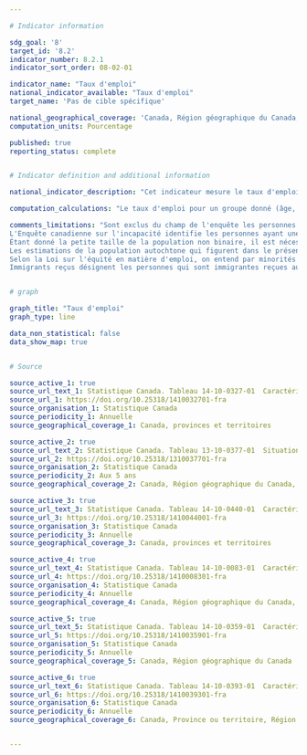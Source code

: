 ```yaml
---

# Indicator information

sdg_goal: '8'
target_id: '8.2'
indicator_number: 8.2.1
indicator_sort_order: 08-02-01

indicator_name: "Taux d'emploi"
national_indicator_available: "Taux d'emploi"
target_name: 'Pas de cible spécifique'

national_geographical_coverage: 'Canada, Région géographique du Canada, Province ou territoire, Région économique, Région métropolitaine de recensement'
computation_units: Pourcentage

published: true
reporting_status: complete


# Indicator definition and additional information

national_indicator_description: "Cet indicateur mesure le taux d'emploi. Le taux d'emploi est le nombre de personnes occupées exprimé en pourcentage de la population âgée de 15 ans et plus." 

computation_calculations: "Le taux d'emploi pour un groupe donné (âge, sexe, état matrimonial, etc.) correspond au nombre de personnes occupées dans ce groupe exprimé en pourcentage de la population active de ce groupe. Les estimations sont exprimées en pourcentage et arrondies au dixième près."

comments_limitations: "Sont exclus du champ de l'enquête les personnes qui vivent dans les réserves et dans d'autres peuplements autochtones des provinces, les membres à temps plein des Forces armées canadiennes, les pensionnaires d'établissements institutionnels et les ménages situés dans des régions extrêmement éloignées où la densité de population est très faible. Les estimations pour le Canada (total) sont une somme des totaux provinciaux et excluent les territoires. Les estimations des proportions selon le sexe et les groupes d'âge excluent les territoires. <br><br>
L'Enquête canadienne sur l'incapacité identifie les personnes ayant une incapacité en utilisant les Questions d'identification des incapacités (QII), lesquelles s'appuient sur le modèle social de l'incapacité. Les QII déterminent d'abord dans quelle mesure les difficultés sont éprouvées dans 10 domaines de fonctionnement, puis demandent à quelle fréquence les activités sont limitées par ces difficultés. Seules les personnes qui déclarent une limitation dans leurs activités de la vie quotidienne sont identifiées comme ayant une incapacité. <br><br>
Étant donné la petite taille de la population non binaire, il est nécessaire la plupart du temps d'agréger les données dans une variable du genre à deux catégories pour protéger la confidentialité des réponses. Dans ces cas, les personnes dans la catégorie « personnes non binaires » sont réparties dans les deux autres catégories de genre et sont désignées par le signe « + ». <br><br>
Les estimations de la population autochtone qui figurent dans le présent tableau sont issues d'une projection fondée sur les chiffres de population de 2016; il ne s'agit pas d'estimations démographiques. Dans la mesure du possible, la projection a été étalonnée de manière à refléter les tendances observées récemment quant à l'ensemble de la population canadienne, mais elle repose principalement sur des hypothèses relatives aux composantes de l'accroissement et comporte donc un certain degré d'incertitude. À titre d'exemple de ce degré d'incertitude, la population autochtone projetée en 2015 varie de 96 000 personnes selon les cinq scénarios présentés dans le rapport de Statistique Canada Projections de la population et des ménages autochtones au Canada, 2011 à 2036. <br><br>
Selon la Loi sur l'équité en matière d'emploi, on entend par minorités visibles « les personnes, autres que les Autochtones, qui ne sont pas de race blanche ou qui n'ont pas la peau blanche ». Minorité visible, n.i.a. comprend les personnes ayant fourni une réponse écrite comme Guyanais, Antillais britannique, Tibétain, Polynésien, Insulaire des îles du Pacifique. L'abréviation « n.i.a. » signifie « non incluses ailleurs ». Minorités visible multiples comprennent les personnes ayant déclaré plus d'un groupe de minorités visibles en cochant au moins deux réponses, par exemple, Noir et Sud-Asiatique. <br><br>
Immigrants reçus désignent les personnes qui sont immigrantes reçues au Canada ou l'ont été. Un immigrant reçu est une personne à qui les autorités de l'immigration ont accordé le droit de résider au Canada en permanence. Les citoyens canadiens de naissance et les résidents non permanents (étrangers vivant au Canada avec un permis de travail ou d'études, ou qui réclament le statut de réfugié, ainsi que les membres de leur famille vivant avec eux) ne sont pas considérés comme des immigrants reçus."


# graph

graph_title: "Taux d'emploi"
graph_type: line

data_non_statistical: false
data_show_map: true


# Source

source_active_1: true
source_url_text_1: Statistique Canada. Tableau 14-10-0327-01  Caractéristiques de la population active selon le sexe et le groupe d'âge détaillé, données annuelles
source_url_1: https://doi.org/10.25318/1410032701-fra
source_organisation_1: Statistique Canada
source_periodicity_1: Annuelle
source_geographical_coverage_1: Canada, provinces et territoires

source_active_2: true
source_url_text_2: Statistique Canada. Tableau 13-10-0377-01  Situation vis-à-vis l’activité des personnes avec et sans incapacité âgées de 15 ans et plus, selon le groupe d'âge et le genre
source_url_2: https://doi.org/10.25318/1310037701-fra
source_organisation_2: Statistique Canada
source_periodicity_2: Aux 5 ans
source_geographical_coverage_2: Canada, Région géographique du Canada, Province ou territoire

source_active_3: true
source_url_text_3: Statistique Canada. Tableau 14-10-0440-01  Caractéristiques de la population active selon le groupe de minorités visibles, données annuelles
source_url_3: https://doi.org/10.25318/1410044001-fra
source_organisation_3: Statistique Canada
source_periodicity_3: Annuelle
source_geographical_coverage_3: Canada, provinces et territoires

source_active_4: true
source_url_text_4: Statistique Canada. Tableau 14-10-0083-01  Caractéristiques de la population active selon le statut d'immigrant, données annuelles
source_url_4: https://doi.org/10.25318/1410008301-fra
source_organisation_4: Statistique Canada
source_periodicity_4: Annuelle
source_geographical_coverage_4: Canada, Région géographique du Canada, Province ou territoire, Région métropolitaine de recensement

source_active_5: true
source_url_text_5: Statistique Canada. Tableau 14-10-0359-01  Caractéristiques de la population active selon le groupe autochtone et le niveau de scolarité atteint
source_url_5: https://doi.org/10.25318/1410035901-fra
source_organisation_5: Statistique Canada
source_periodicity_5: Annuelle
source_geographical_coverage_5: Canada, Région géographique du Canada

source_active_6: true
source_url_text_6: Statistique Canada. Tableau 14-10-0393-01  Caractéristiques de la population active, données annuelles
source_url_6: https://doi.org/10.25318/1410039301-fra
source_organisation_6: Statistique Canada
source_periodicity_6: Annuelle
source_geographical_coverage_6: Canada, Province ou territoire, Région économique


---
```



